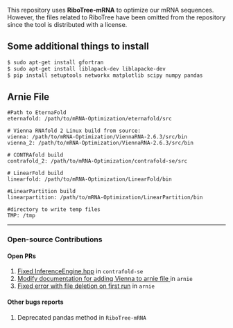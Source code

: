 This repository uses **RiboTree-mRNA** to optimize our mRNA sequences. However, the files related to RiboTree have been omitted from the repository since the tool is distributed with a license.

## Some additional things to install

```bash
$ sudo apt-get install gfortran
$ sudo apt-get install liblapack-dev liblapacke-dev
$ pip install setuptools networkx matplotlib scipy numpy pandas
```

## Arnie File

```
#Path to EternaFold
eternafold: /path/to/mRNA-Optimization/eternafold/src

# Vienna RNAfold 2 Linux build from source:
vienna: /path/to/mRNA-Optimization/ViennaRNA-2.6.3/src/bin
vienna_2: /path/to/mRNA-Optimization/ViennaRNA-2.6.3/src/bin

# CONTRAfold build
contrafold_2: /path/to/mRNA-Optimization/contrafold-se/src

# LinearFold build
linearfold: /path/to/mRNA-Optimization/LinearFold/bin

#LinearPartition build
linearpartition: /path/to/mRNA-Optimization/LinearPartition/bin

#directory to write temp files
TMP: /tmp
```
---

### Open-source Contributions 

#### Open PRs
1. [Fixed InferenceEngine.hpp](https://github.com/csfoo/contrafold-se/pull/4) in `contrafold-se`
2. [Modify documentation for adding Vienna to arnie file ](https://github.com/DasLab/arnie/pull/30) in `arnie`
3. [Fixed error with file deletion on first run](https://github.com/DasLab/arnie/pull/31) in `arnie`

#### Other bugs reports

1. Deprecated pandas method in `RiboTree-mRNA`
